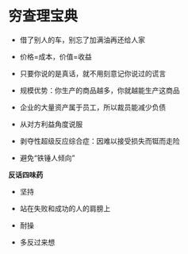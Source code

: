# 穷查理宝典

- 借了别人的车，别忘了加满油再还给人家

- 价格=成本，价值=收益

- 只要你说的是真话，就不用刻意记你说过的谎言

- 规模优势：你生产的商品越多，你就越能生产这商品

- 企业的大量资产属于员工，所以裁员能减少负债

- 从对方利益角度说服

- 剥夺性超级反应综合症：因难以接受损失而铤而走险

- 避免“铁锤人倾向”



**反话四味药**

- 坚持

- 站在失败和成功的人的肩膀上

- 耐操

- 多反过来想
